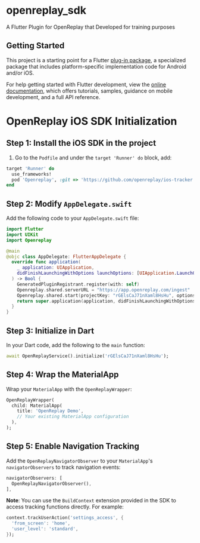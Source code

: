 # openreplay_sdk

A Flutter Plugin for OpenReplay that Developed for training purposes

## Getting Started

This project is a starting point for a Flutter
[plug-in package](https://flutter.dev/to/develop-plugins),
a specialized package that includes platform-specific implementation code for
Android and/or iOS.

For help getting started with Flutter development, view the
[online documentation](https://docs.flutter.dev), which offers tutorials,
samples, guidance on mobile development, and a full API reference.

# OpenReplay iOS SDK Initialization

## Step 1: Install the iOS SDK in the project
1. Go to the `Podfile` and under the `target 'Runner' do` block, add:
```ruby
target 'Runner' do
  use_frameworks!
  pod 'Openreplay', :git => 'https://github.com/openreplay/ios-tracker.git', :tag => '1.0.13'
end
```

## Step 2: Modify `AppDelegate.swift`
Add the following code to your `AppDelegate.swift` file:
```swift
import Flutter
import UIKit
import Openreplay

@main
@objc class AppDelegate: FlutterAppDelegate {
  override func application(
    _ application: UIApplication,
    didFinishLaunchingWithOptions launchOptions: [UIApplication.LaunchOptionsKey: Any]?
  ) -> Bool {
    GeneratedPluginRegistrant.register(with: self)
    Openreplay.shared.serverURL = "https://app.openreplay.com/ingest"
    Openreplay.shared.start(projectKey: "rGElsCaJ71nXaml8HsHu", options: .defaults)
    return super.application(application, didFinishLaunchingWithOptions: launchOptions)
  }
}
```

## Step 3: Initialize in Dart
In your Dart code, add the following to the `main` function:
```dart
await OpenReplayService().initialize('rGElsCaJ71nXaml8HsHu');
```

## Step 4: Wrap the MaterialApp
Wrap your `MaterialApp` with the `OpenReplayWrapper`:
```dart
OpenReplayWrapper(
  child: MaterialApp(
    title: 'OpenReplay Demo',
    // Your existing MaterialApp configuration
  ),
);
```

## Step 5: Enable Navigation Tracking
Add the `OpenReplayNavigatorObserver` to your `MaterialApp`'s `navigatorObservers` to track navigation events:
```dart
navigatorObservers: [
  OpenReplayNavigatorObserver(),
],
```

**Note**: You can use the `BuildContext` extension provided in the SDK to access tracking functions directly. For example:
```dart
context.trackUserAction('settings_access', {
  'from_screen': 'home',
  'user_level': 'standard',
});
```

